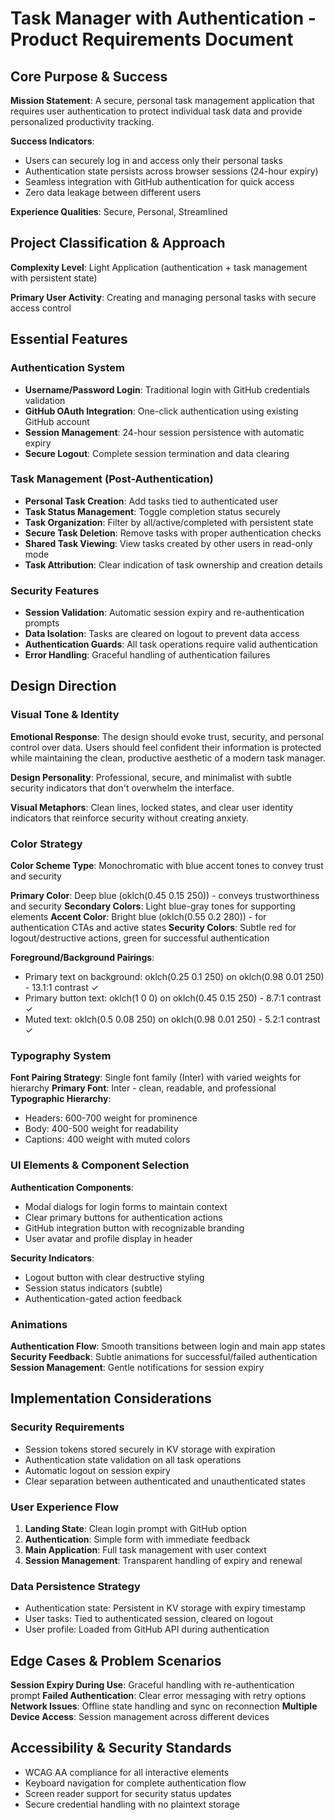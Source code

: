 # Task Manager with Authentication - Product Requirements Document

## Core Purpose & Success

**Mission Statement**: A secure, personal task management application that requires user authentication to protect individual task data and provide personalized productivity tracking.

**Success Indicators**: 
- Users can securely log in and access only their personal tasks
- Authentication state persists across browser sessions (24-hour expiry)
- Seamless integration with GitHub authentication for quick access
- Zero data leakage between different users

**Experience Qualities**: Secure, Personal, Streamlined

## Project Classification & Approach

**Complexity Level**: Light Application (authentication + task management with persistent state)

**Primary User Activity**: Creating and managing personal tasks with secure access control

## Essential Features

### Authentication System
- **Username/Password Login**: Traditional login with GitHub credentials validation
- **GitHub OAuth Integration**: One-click authentication using existing GitHub account
- **Session Management**: 24-hour session persistence with automatic expiry
- **Secure Logout**: Complete session termination and data clearing

### Task Management (Post-Authentication)
- **Personal Task Creation**: Add tasks tied to authenticated user
- **Task Status Management**: Toggle completion status securely
- **Task Organization**: Filter by all/active/completed with persistent state
- **Secure Task Deletion**: Remove tasks with proper authentication checks
- **Shared Task Viewing**: View tasks created by other users in read-only mode
- **Task Attribution**: Clear indication of task ownership and creation details

### Security Features
- **Session Validation**: Automatic session expiry and re-authentication prompts
- **Data Isolation**: Tasks are cleared on logout to prevent data access
- **Authentication Guards**: All task operations require valid authentication
- **Error Handling**: Graceful handling of authentication failures

## Design Direction

### Visual Tone & Identity
**Emotional Response**: The design should evoke trust, security, and personal control over data. Users should feel confident their information is protected while maintaining the clean, productive aesthetic of a modern task manager.

**Design Personality**: Professional, secure, and minimalist with subtle security indicators that don't overwhelm the interface.

**Visual Metaphors**: Clean lines, locked states, and clear user identity indicators that reinforce security without creating anxiety.

### Color Strategy
**Color Scheme Type**: Monochromatic with blue accent tones to convey trust and security

**Primary Color**: Deep blue (oklch(0.45 0.15 250)) - conveys trustworthiness and security
**Secondary Colors**: Light blue-gray tones for supporting elements
**Accent Color**: Bright blue (oklch(0.55 0.2 280)) - for authentication CTAs and active states
**Security Colors**: Subtle red for logout/destructive actions, green for successful authentication

**Foreground/Background Pairings**:
- Primary text on background: oklch(0.25 0.1 250) on oklch(0.98 0.01 250) - 13.1:1 contrast ✓
- Primary button text: oklch(1 0 0) on oklch(0.45 0.15 250) - 8.7:1 contrast ✓
- Muted text: oklch(0.5 0.08 250) on oklch(0.98 0.01 250) - 5.2:1 contrast ✓

### Typography System
**Font Pairing Strategy**: Single font family (Inter) with varied weights for hierarchy
**Primary Font**: Inter - clean, readable, and professional
**Typographic Hierarchy**: 
- Headers: 600-700 weight for prominence
- Body: 400-500 weight for readability
- Captions: 400 weight with muted colors

### UI Elements & Component Selection
**Authentication Components**:
- Modal dialogs for login forms to maintain context
- Clear primary buttons for authentication actions
- GitHub integration button with recognizable branding
- User avatar and profile display in header

**Security Indicators**:
- Logout button with clear destructive styling
- Session status indicators (subtle)
- Authentication-gated action feedback

### Animations
**Authentication Flow**: Smooth transitions between login and main app states
**Security Feedback**: Subtle animations for successful/failed authentication
**Session Management**: Gentle notifications for session expiry

## Implementation Considerations

### Security Requirements
- Session tokens stored securely in KV storage with expiration
- Authentication state validation on all task operations
- Automatic logout on session expiry
- Clear separation between authenticated and unauthenticated states

### User Experience Flow
1. **Landing State**: Clean login prompt with GitHub option
2. **Authentication**: Simple form with immediate feedback
3. **Main Application**: Full task management with user context
4. **Session Management**: Transparent handling of expiry and renewal

### Data Persistence Strategy
- Authentication state: Persistent in KV storage with expiry timestamp
- User tasks: Tied to authenticated session, cleared on logout
- User profile: Loaded from GitHub API during authentication

## Edge Cases & Problem Scenarios

**Session Expiry During Use**: Graceful handling with re-authentication prompt
**Failed Authentication**: Clear error messaging with retry options
**Network Issues**: Offline state handling and sync on reconnection
**Multiple Device Access**: Session management across different devices

## Accessibility & Security Standards
- WCAG AA compliance for all interactive elements
- Keyboard navigation for complete authentication flow
- Screen reader support for security status updates
- Secure credential handling with no plaintext storage
